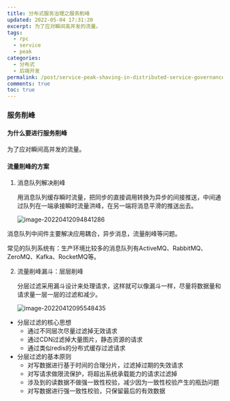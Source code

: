 ```yaml
---
title: 分布式服务治理之服务削峰
updated: 2022-05-04 17:31:20
excerpt: 为了应对瞬间高并发的流量。
tags:
  - rpc
  - service
  - peak
categories:
  - 分布式
  - 后端开发
permalink: /post/service-peak-shaving-in-distributed-service-governance.html
comments: true
toc: true
---
```

### 服务削峰

#### 为什么要进行服务削峰

为了应对瞬间高并发的流量。

#### 流量削峰的方案

1. 消息队列解决削峰

   用消息队列缓存瞬时流量，把同步的直接调用转换为异步的间接推送，中间通过队列在一端承接瞬时流量洪峰，在另一端将消息平滑的推送出去。

   ![image-20220412094841286](https://img1.terwer.space/image-20220412094841286.png)

消息队列中间件主要解决应用耦合，异步消息，流量削峰等问题。

常见的队列系统有：生产环境比较多的消息队列有ActiveMQ、RabbitMQ、ZeroMQ、Kafka、RocketMQ等。

2. 流量削峰漏斗：层层削峰

   分层过滤采用漏斗设计来处理请求，这样就可以像漏斗一样，尽量将数据量和请求量一层一层的过滤和减少。

   ![image-20220412095548435](https://img1.terwer.space/image-20220412095548435.png)

- 分层过滤的核心思想
  - 通过不同层次尽量过滤掉无效请求
  - 通过CDN过滤掉大量图片，静态资源的请求
  - 通过类似redis的分布式缓存过滤请求
- 分层过滤的基本原则
  - 对写数据进行基于时间的合理分片，过滤掉过期的失效请求
  - 对写请求做限流保护，将超出系统承载能力的请求过滤掉
  - 涉及到的读数据不做强一致性校验，减少因为一致性校验产生的瓶劲问题
  - 对写数据进行强一致性校验，只保留最后的有效数据